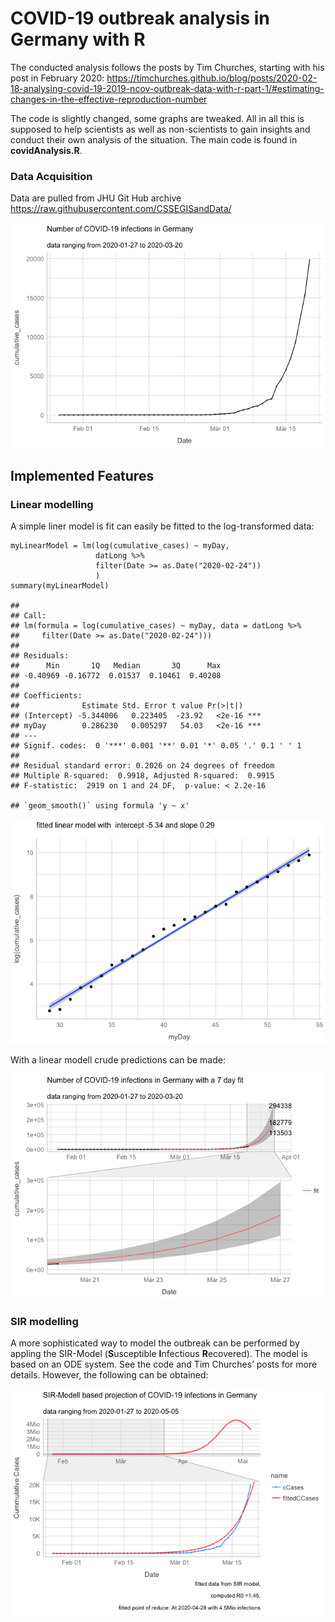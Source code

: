 COVID-19 outbreak analysis in Germany with R
============================================

The conducted analysis follows the posts by Tim Churches, starting with
his post in February 2020:
<a href="https://timchurches.github.io/blog/posts/2020-02-18-analysing-covid-19-2019-ncov-outbreak-data-with-r-part-1/#estimating-changes-in-the-effective-reproduction-number" class="uri">https://timchurches.github.io/blog/posts/2020-02-18-analysing-covid-19-2019-ncov-outbreak-data-with-r-part-1/#estimating-changes-in-the-effective-reproduction-number</a>

The code is slightly changed, some graphs are tweaked. All in all this
is supposed to help scientists as well as non-scientists to gain
insights and conduct their own analysis of the situation. The main code
is found in **covidAnalysis.R**.

### Data Acquisition

Data are pulled from JHU Git Hub archive
<a href="https://raw.githubusercontent.com/CSSEGISandData/" class="uri">https://raw.githubusercontent.com/CSSEGISandData/</a>

![](README_files/figure-markdown_strict/unnamed-chunk-1-1.png)

Implemented Features
--------------------

### Linear modelling

A simple liner model is fit can easily be fitted to the log-transformed
data:

    myLinearModel = lm(log(cumulative_cases) ~ myDay,
                       datLong %>%
                       filter(Date >= as.Date("2020-02-24"))
                       )
    summary(myLinearModel)

    ##
    ## Call:
    ## lm(formula = log(cumulative_cases) ~ myDay, data = datLong %>%
    ##     filter(Date >= as.Date("2020-02-24")))
    ##
    ## Residuals:
    ##      Min       1Q   Median       3Q      Max
    ## -0.40969 -0.16772  0.01537  0.10461  0.40208
    ##
    ## Coefficients:
    ##              Estimate Std. Error t value Pr(>|t|)    
    ## (Intercept) -5.344006   0.223405  -23.92   <2e-16 ***
    ## myDay        0.286230   0.005297   54.03   <2e-16 ***
    ## ---
    ## Signif. codes:  0 '***' 0.001 '**' 0.01 '*' 0.05 '.' 0.1 ' ' 1
    ##
    ## Residual standard error: 0.2026 on 24 degrees of freedom
    ## Multiple R-squared:  0.9918, Adjusted R-squared:  0.9915
    ## F-statistic:  2919 on 1 and 24 DF,  p-value: < 2.2e-16

    ## `geom_smooth()` using formula 'y ~ x'

![](README_files/figure-markdown_strict/linModelPlot-1.png)

With a linear modell crude predictions can be made:

![](README_files/figure-markdown_strict/picPred-1.png)

### SIR modelling

A more sophisticated way to model the outbreak can be performed by
appling the SIR-Model (**S**usceptible **I**nfectious **R**ecovered).
The model is based on an ODE system. See the code and Tim Churches’
posts for more details. However, the following can be obtained:


![](README_files/figure-markdown_strict/SIRPic-1.png)
